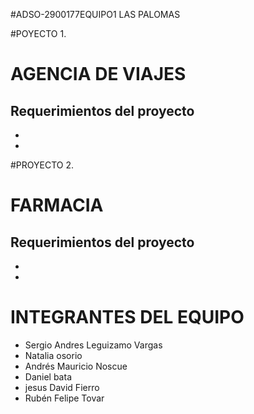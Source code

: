 
#ADSO-2900177EQUIPO1 LAS PALOMAS 

#POYECTO 1.
# AGENCIA DE VIAJES  
## Requerimientos del proyecto 
-
-
#PROYECTO 2.
# FARMACIA 
## Requerimientos del proyecto 
-
-


# INTEGRANTES DEL EQUIPO 
- Sergio Andres Leguizamo Vargas
- Natalia osorio
- Andrés Mauricio Noscue
- Daniel bata
- jesus David Fierro
- Rubén Felipe Tovar
  
